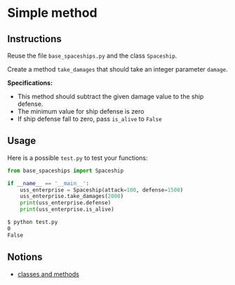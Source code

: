 # Simple method

## Instructions

Reuse the file `base_spaceships.py` and the class `Spaceship`.

Create a method `take_damages` that should take an integer parameter `damage`.

**Specifications:**

* This method should subtract the given damage value to the ship defense.
* The minimum value for ship defense is zero
* If ship defense fall to zero, pass `is_alive` to `False`


## Usage

Here is a possible `test.py` to test your functions:

```python
from base_spaceships import Spaceship

if __name__ == '__main__':
    uss_enterprise = Spaceship(attack=100, defense=1500)
    uss_enterprise.take_damages(2000)
    print(uss_enterprise.defense)
    print(uss_enterprise.is_alive)
```

```bash
$ python test.py
0
False
```


## Notions

* [classes and methods](https://openclassrooms.com/fr/courses/7150616-apprenez-la-programmation-orientee-objet-avec-python/7195400-ecrivez-une-classe-python#/id/r-7197158)
